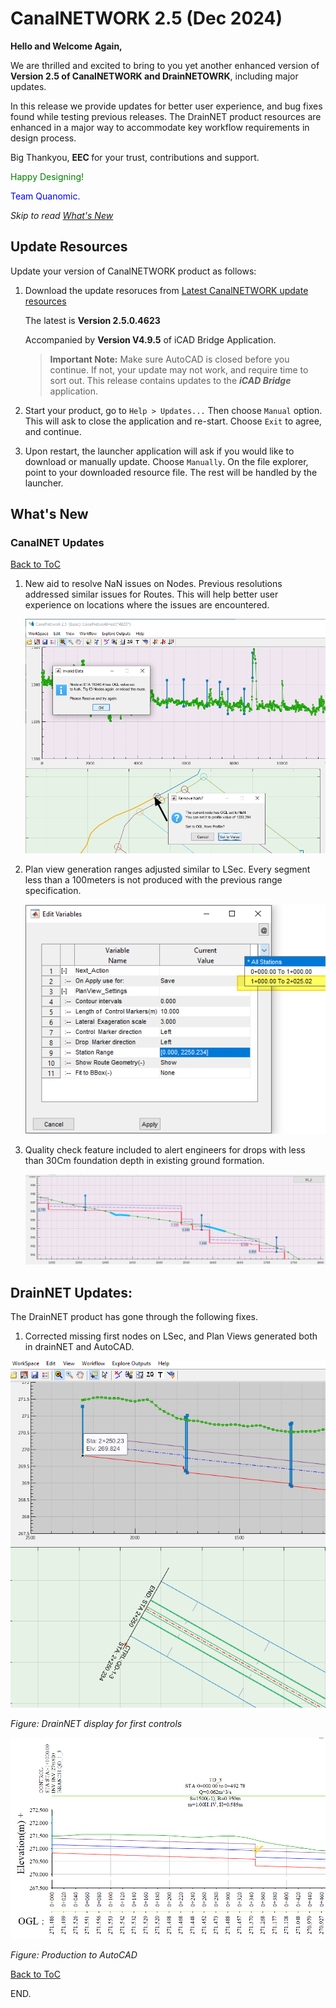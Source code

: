 # CanalNETWORK 2.5 (Dec 2024)

**Hello and Welcome Again,**

We are thrilled and excited to bring to you yet another enhanced version of <strong> Version 2.5 of CanalNETWORK and DrainNETOWRK</strong>, including major updates.

In this release we provide updates for better user experience, and bug fixes found while testing previous releases. The DrainNET product resources are enhanced in a major way to accommodate key workflow requirements in design process.



Big Thankyou, <strong> EEC  </strong> for your trust, contributions and support.


<p style="color:green"> Happy Designing! </p>

<p style="color:blue">Team Quanomic.</p>


*Skip to read [What's New](#whats-new)*



## Update Resources

Update your version of CanalNETWORK product as follows:
1. Download the update resoruces from [Latest CanalNETWORK update resources](https://drive.google.com/uc?export=download&id=1Ov_tptZDHdrvIf7o1ogrlfpb_iWiBgvD)

    The latest is **Version 2.5.0.4623**

    Accompanied by **Version V4.9.5** of iCAD Bridge Application.


    > **Important Note:** Make sure AutoCAD is closed before you continue. If not, your update may not work, and require time to sort out. This release contains updates to the ***iCAD Bridge*** application.

2. Start your product, go to `Help > Updates...` Then choose `Manual` option. This will ask to close the application and re-start. Choose `Exit` to agree, and continue.

3. Upon restart, the launcher application will ask if you would like to download or manually update. Choose `Manually`. On the file explorer, point to your downloaded resource file. The rest will be handled by the launcher.



## What's New

### CanalNET Updates

[Back to ToC](#table-of-contents)

1. New aid to resolve NaN issues on Nodes. Previous resolutions addressed similar issues for Routes. This will help better user experience on locations where the issues are encountered.

    <img src="./media/Image 004.png" style="width:6in">

2. Plan view generation ranges adjusted similar to LSec. Every segment less than a 100meters is not produced with the previous range specification.

    <img src="./media/Image 003.png" style="width:5in">

3. Quality check feature included to alert engineers for drops with less than 30Cm foundation depth in existing ground formation.

    <img src="./media/Image 104.png" style="width:7in">



## DrainNET Updates:

The DrainNET product has gone through the following fixes.

1. Corrected missing first nodes on LSec, and Plan Views generated both in drainNET and AutoCAD.

 <img src="./media/Image 001.png">

 
 *Figure: DrainNET display for first controls*

   <img src="./media/Image 002.png">

 *Figure: Production to AutoCAD*


[Back to ToC](#table-of-contents) 

END.